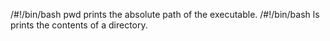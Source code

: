 /#!/bin/bash pwd prints the absolute path of the executable.
/#!/bin/bash ls prints the contents of a directory.
